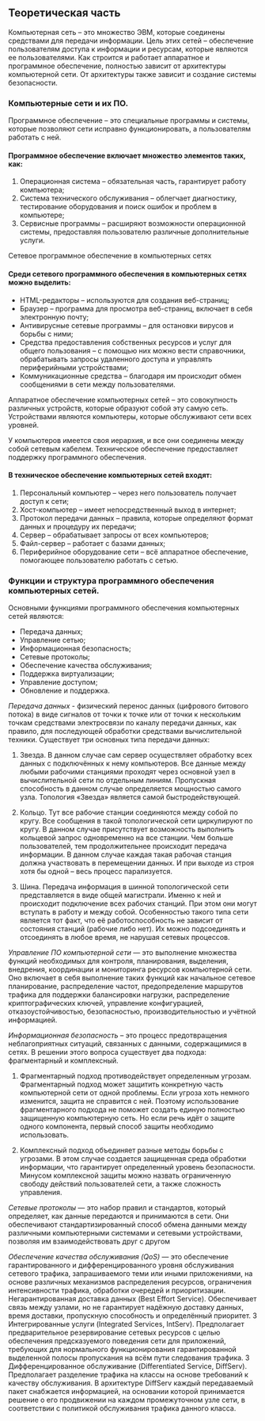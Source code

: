 ## Теоретическая часть

Компьютерная сеть – это множество ЭВМ, которые соединены средствами для передачи информации.
Цель этих сетей – обеспечение пользователям доступа к информации и ресурсам, которые являются ее пользователями. Как строится и работает аппаратное и программное обеспечение, полностью зависит от архитектуры компьютерной сети. От архитектуры также зависит и создание системы безопасности.

### Компьютерные сети и их ПО.
Программное обеспечение – это специальные программы и системы, которые позволяют сети исправно функционировать, а пользователям работать с ней.

#### Программное обеспечение включает множество элементов таких, как:
1. Операционная система – обязательная часть, гарантирует работу компьютера;
2. Система технического обслуживания – облегчает диагностику, тестирование оборудования и поиск ошибок и проблем в компьютере;
3. Сервисные программы – расширяют возможности операционной системы, предоставляя пользователю различные дополнительные услуги.

Сетевое программное обеспечение в компьютерных сетях

#### Среди сетевого программного обеспечения в компьютерных сетях можно выделить:
- HTML-редакторы – используются для создания веб-страниц;
- Браузер – программа для просмотра веб-страниц, включает в себя электронную почту;
- Антивирусные сетевые программы – для остановки вирусов и борьбы с ними;
- Средства предоставления собственных ресурсов и услуг для общего пользования – с помощью них можно вести справочники, обрабатывать запросы удаленного доступа и управлять периферийными устройствами;
- Коммуникационные средства – благодаря им происходит обмен сообщениями в сети между пользователями.

Аппаратное обеспечение компьютерных сетей – это совокупность различных устройств, которые образуют собой эту самую сеть. Устройствами являются компьютеры, которые обслуживают сети всех уровней.

У компьютеров имеется своя иерархия, и все они соединены между собой сетевым кабелем. Техническое обеспечение предоставляет поддержку программного обеспечения.

#### В техническое обеспечение компьютерных сетей входят:
1. Персональный компьютер – через него пользователь получает доступ к сети;
2. Хост-компьютер – имеет непосредственный выход в интернет;
3. Протокол передачи данных – правила, которые определяют формат данных и процедуру их передачи;
4. Сервер – обрабатывает запросы от всех компьютеров;
5. Файл-сервер – работает с базами данных;
6. Периферийное оборудование сети – всё аппаратное обеспечение, помогающее пользователю работать с сетью.


### Функции и структура программного обеспечения компьютерных сетей. 

Основными функциями программного обеспечения компьютерных сетей являются:
- Передача данных;
- Управление сетью;
- Информационная безопасность;
- Сетевые протоколы;
- Обеспечение качества обслуживания;
- Поддержка виртуализации;
- Управление доступом;
- Обновление и поддержка.

*Передача данных* - физический перенос данных (цифрового битового потока) в виде сигналов от точки к точке или от точки к нескольким точкам средствами электросвязи по каналу передачи данных, как правило, для последующей обработки средствами вычислительной техники. Существует три основных типа передачи данных: 

1. Звезда. В данном случае сам сервер осуществляет обработку всех данных с подключённых к нему компьютеров. Все данные между любыми рабочими станциями проходят через основной узел в вычислительной сети по отдельным линиям. Пропускная способность в данном случае определяется мощностью самого узла. Топология «Звезда» является самой быстродействующей.

2. Кольцо. Тут все рабочие станции соединяются между собой по кругу. Все сообщения в такой топологической сети циркулируют по кругу. В данном случае присутствует возможность выполнить кольцевой запрос одновременно на все станции. Чем больше пользователей, тем продолжительнее происходит передача информации. В данном случае каждая такая рабочая станция должна участвовать в перемещении данных. И при выходе из строя хотя бы одной – весь процесс парализуется.

3. Шина. Передача информация в шинной топологической сети представляется в виде общей магистрали. Именно к ней и происходит подключение всех рабочих станций. При этом они могут вступать в работу и между собой. Особенностью такого типа сети является тот факт, что её работоспособность не зависит от состояния станций (рабочие либо нет). Их можно подсоединять и отсоединять в любое время, не нарушая сетевых процессов.

*Управление ПО компьютерной сети* — это выполнение множества функций необходимых для контроля, планирования, выделения, внедрения, координации и мониторинга ресурсов компьютерной сети. Оно включает в себя выполнение таких функций как начальное сетевое планирование, распределение частот, предопределение маршрутов трафика для поддержки балансировки нагрузки, распределение криптографических ключей, управление конфигурацией, отказоустойчивостью, безопасностью, производительностью и учётной информацией. 

*Информационная безопасность* – это процесс предотвращения неблагоприятных ситуаций, связанных с данными, содержащимися в сетях. В решении этого вопроса существует два подхода: фрагментарный и комплексный.

1. Фрагментарный подход противодействует определенным угрозам. Фрагментарный подход может защитить конкретную часть компьютерной сети от одной проблемы. Если угроза хоть немного изменится, защита не справится с ней. Поэтому использование фрагментарного подхода не поможет создать единую полностью защищенную компьютерную сеть. Но если речь идёт о защите одного компонента, первый способ защиты необходимо использовать.

2. Комплексный подход объединяет разные методы борьбы с угрозами. В этом случае создается защищенная среда обработки информации, что гарантирует определенный уровень безопасности. Минусом комплексной защиты можно назвать ограниченную свободу действий пользователей сети, а также сложность управления.

*Сетевые протоколы* — это набор правил и стандартов, который определяет, как данные передаются и принимаются в сети. Они обеспечивают стандартизированный способ обмена данными между различными компьютерными системами и сетевыми устройствами, позволяя им взаимодействовать друг с другом

*Обеспечение качества обслуживания (QoS)*  — это обеспечение гарантированного и дифференцированного уровня обслуживания сетевого трафика, запрашиваемого теми или иными приложениями, на основе различных механизмов распределения ресурсов, ограничения интенсивности трафика, обработки очередей и приоритизации. 
Негарантированная доставка данных (Best Effort Service). Обеспечивает связь между узлами, но не гарантирует надёжную доставку данных, время доставки, пропускную способность и определённый приоритет. 3
Интегрированные услуги (Integrated Services, IntServ). Предполагает предварительное резервирование сетевых ресурсов с целью обеспечения предсказуемого поведения сети для приложений, требующих для нормального функционирования гарантированной выделенной полосы пропускания на всём пути следования трафика. 3
Дифференцированное обслуживание (Differentiated Service, DiffServ). Предполагает разделение трафика на классы на основе требований к качеству обслуживания. В архитектуре DiffServ каждый передаваемый пакет снабжается информацией, на основании которой принимается решение о его продвижении на каждом промежуточном узле сети, в соответствии с политикой обслуживания трафика данного класса. 
